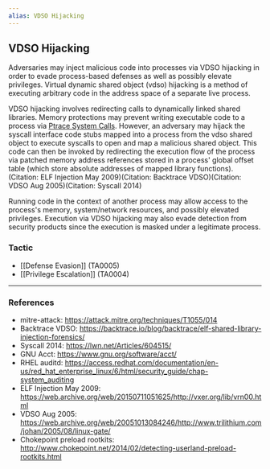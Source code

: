 ```yaml
---
alias: VDSO Hijacking
---
```


## VDSO Hijacking

Adversaries may inject malicious code into processes via VDSO hijacking in order to evade process-based defenses as well as possibly elevate privileges. Virtual dynamic shared object (vdso) hijacking is a method of executing arbitrary code in the address space of a separate live process. 

VDSO hijacking involves redirecting calls to dynamically linked shared libraries. Memory protections may prevent writing executable code to a process via [Ptrace System Calls](https://attack.mitre.org/techniques/T1055/008). However, an adversary may hijack the syscall interface code stubs mapped into a process from the vdso shared object to execute syscalls to open and map a malicious shared object. This code can then be invoked by redirecting the execution flow of the process via patched memory address references stored in a process' global offset table (which store absolute addresses of mapped library functions).(Citation: ELF Injection May 2009)(Citation: Backtrace VDSO)(Citation: VDSO Aug 2005)(Citation: Syscall 2014)

Running code in the context of another process may allow access to the process's memory, system/network resources, and possibly elevated privileges. Execution via VDSO hijacking may also evade detection from security products since the execution is masked under a legitimate process.  


### Tactic

- [[Defense Evasion]] (TA0005)
- [[Privilege Escalation]] (TA0004)


---
### References

- mitre-attack: https://attack.mitre.org/techniques/T1055/014
- Backtrace VDSO: https://backtrace.io/blog/backtrace/elf-shared-library-injection-forensics/
- Syscall 2014: https://lwn.net/Articles/604515/
- GNU Acct: https://www.gnu.org/software/acct/
- RHEL auditd: https://access.redhat.com/documentation/en-us/red_hat_enterprise_linux/6/html/security_guide/chap-system_auditing
- ELF Injection May 2009: https://web.archive.org/web/20150711051625/http://vxer.org/lib/vrn00.html
- VDSO Aug 2005: https://web.archive.org/web/20051013084246/http://www.trilithium.com/johan/2005/08/linux-gate/
- Chokepoint preload rootkits: http://www.chokepoint.net/2014/02/detecting-userland-preload-rootkits.html
